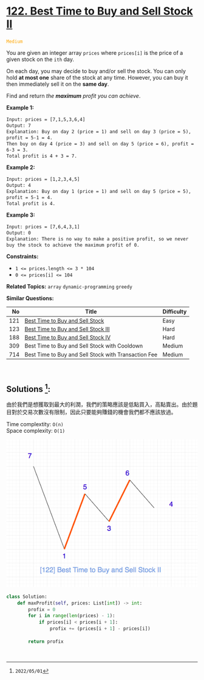 # [122. Best Time to Buy and Sell Stock II](https://leetcode.com/problems/best-time-to-buy-and-sell-stock-ii)
<span style="color:orange">`Medium`</span>

You are given an integer array `prices` where `prices[i]` is the price of a given stock on the `ith` day.

On each day, you may decide to buy and/or sell the stock. You can only hold **at most one** share of the stock at any time. However, you can buy it then immediately sell it on the **same day**.

Find and return _the **maximum** profit you can achieve_.

**Example 1:**

    Input: prices = [7,1,5,3,6,4]
    Output: 7
    Explanation: Buy on day 2 (price = 1) and sell on day 3 (price = 5), profit = 5-1 = 4.
    Then buy on day 4 (price = 3) and sell on day 5 (price = 6), profit = 6-3 = 3.
    Total profit is 4 + 3 = 7.


**Example 2:**

    Input: prices = [1,2,3,4,5]
    Output: 4
    Explanation: Buy on day 1 (price = 1) and sell on day 5 (price = 5), profit = 5-1 = 4.
    Total profit is 4.


**Example 3:**

    Input: prices = [7,6,4,3,1]
    Output: 0
    Explanation: There is no way to make a positive profit, so we never buy the stock to achieve the maximum profit of 0.


**Constraints:**

  * `1 <= prices.length <= 3 * 104`
  * `0 <= prices[i] <= 104`

**Related Topics:** `array` `dynamic-programming` `greedy`

**Similar Questions:**

| No  |                        Title                         | Difficulty |
| --: | ---------------------------------------------------- | ---------- |
| 121 | [Best Time to Buy and Sell Stock](./0121.md)         | Easy       |
| 123 | [Best Time to Buy and Sell Stock III](./0123.md)     | Hard       |
| 188 | [Best Time to Buy and Sell Stock IV](./0188.md)      | Hard       |
| 309 | Best Time to Buy and Sell Stock with Cooldown        | Medium     |
| 714 | Best Time to Buy and Sell Stock with Transaction Fee | Medium     |

<br>

## Solutions [^1]:

由於我們是想獲取到最大的利潤，我們的策略應該是低點買入，高點賣出。由於題目對於交易次數沒有限制，因此只要能夠賺錢的機會我們都不應該放過。

Time complextity: `O(n)` <br>
Space complexity: `O(1)`

![426085de](./images/426085de.png)

```python
class Solution:
    def maxProfit(self, prices: List[int]) -> int:
        profix = 0
        for i in range(len(prices) - 1):
            if prices[i] < prices[i + 1]:
                profix += (prices[i + 1] - prices[i])

        return profix
```

<br>

[^1]: `2022/05/01`